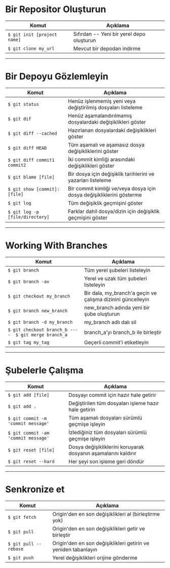 # Bir Repositor Oluşturun

| Komut                       | Açıklama                                  |
| --------------------------- | ----------------------------------------- |
| `$ git init [project name]` | Sıfırdan -- Yeni bir yerel depo oluşturun |
| `$ git clone my_url`        | Mevcut bir depodan indirme                |

---

# Bir Depoyu Gözlemleyin

| Komut                           | Açıklama                                                              |
| ------------------------------- | --------------------------------------------------------------------- |
| `$ git status`                  | Henüz işlenmemiş yeni veya değiştirilmiş dosyaları listeleme          |
| `$ git dif`                     | Henüz aşamalandırılmamış dosyalardaki değişiklikleri göster           |
| `$ git diff --cached`           | Hazırlanan dosyalardaki değişiklikleri göster                         |
| `$ git diff HEAD`               | Tüm aşamalı ve aşamasız dosya değişikliklerini göster                 |
| `$ git diff commit1 commit2`    | İki commit kimliği arasındaki değişiklikleri göster                   |
| `$ git blame [file]`            | Bir dosya için değişiklik tarihlerini ve yazarları listeleme          |
| `$ git show [commit]:[file]`    | Bir commit kimliği ve/veya dosya için dosya değişikliklerini gösterme |
| `$ git log`                     | Tüm değişiklik geçmişini göster                                       |
| `$ git log -p [file/directory]` | Farklar dahil dosya/dizin için değişiklik geçmişini göster            |

---

# Working With Branches

| Komut                                                | Açıklama                                                    |
| ---------------------------------------------------- | ----------------------------------------------------------- |
| `$ git branch`                                       | Tüm yerel şubeleri listeleyin                               |
| `$ git branch -av`                                   | Yerel ve uzak tüm şubeleri listeleyin                       |
| `$ git checkout my_branch`                           | Bir dala, my_branch'a geçin ve çalışma dizinini güncelleyin |
| `$ git branch new_branch`                            | new_branch adında yeni bir şube oluşturun                   |
| `$ git branch -d my_branch`                          | my_branch adlı dalı sil                                     |
| `$ git checkout branch_b ----  $ git merge branch_a` | branch_a'yı branch_b ile birleştir                          |
| `$ git tag my_tag`                                   | Geçerli commit'i etiketleyin                                |

---

# Şubelerle Çalışma

| Komut                               | Açıklama                                                       |
| ----------------------------------- | -------------------------------------------------------------- |
| `$ git add [file]`                  | Dosyayı commit için hazır hale getirir                         |
| `$ git add .`                       | Değiştirilen tüm dosyaları işleme hazır hale getirin           |
| `$ git commit -m 'commit message'`  | Tüm aşamalı dosyaları sürümlü geçmişe işleyin                  |
| `$ git commit -am 'commit message'` | İzlediğiniz tüm dosyaları sürümlü geçmişe işleyin              |
| `$ git reset [file]`                | Dosya değişikliklerini koruyarak dosyanın aşamalarını kaldırır |
| `$ git reset --hard`                | Her şeyi son işleme geri döndür                                |

---

# Senkronize et

| Komut                 | Açıklama                                                       |
| --------------------- | -------------------------------------------------------------- |
| `$ git fetch`         | Origin'den en son değişiklikleri al (birleştirme yok)          |
| `$ git pull`          | Origin'den en son değişiklikleri getir ve birleştir            |
| `$ git pull --rebase` | Origin'den en son değişiklikleri getirin ve yeniden tabanlayın |
| `$ git push`          | Yerel değişiklikleri orijine gönderme                          |
